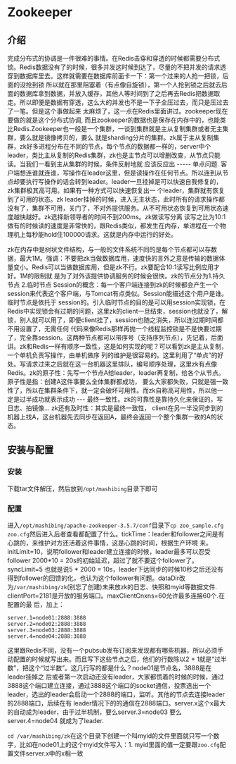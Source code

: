 # Zookeeper

## 介绍

完成分布式的协调是一件很难的事情。在Redis击穿和穿透的时候都需要分布式锁。Redis数据没有了的时候，很多并发这时候到达了，尽量的不把并发的请求透穿到数据库里去。这样就需要在数据库前面卡一下：第一个过来的人抢一把锁，后面的没抢到锁
所以就在那里阻塞着（有点像自旋锁），第一个人抢到锁之后就去后面的数据库拿到数据，并放入缓存，其他人等时间到了之后再去Redis把数据取走。所以即便是数据有穿透，这么大的并发也不是一下子全压过去，而只是压过去了一笔。但是这个事做起来
太麻烦了，这一点在Redis里面讲过。zookeeper现在要做的就是这个分布式协调, 而且zookeeper的数据也是保存在内存中的，也能类比Redis.Zookeeper也一般是一个集群，一谈到集群就是主从复制集群或者无主集群，要么就是镜像拷贝的，要么
就是sharding分片的集群。zk属于主从复制集群，zk好多进程分布在不同的节点，每个节点的数据都一样的，server中个leader，类比主从复制的Redis集群，zk也是主节点可以增删改查，从节点只能读。当我们一看到主从集群的时候，条件反射地就
应该反应出 ----- 单点问题. 客户端想连谁就连谁，写操作在leader这里，但是读操作在任何节点。所以连到从节点却要执行写操作的话会转到leader。leader一旦挂掉是可以快速自我修复的，zk集群极其高可用。如果有一种方式可以快速恢复出一
个leader，集群就有恢复到了可用的状态。zk leader挂掉的时候，进入无主状态，此时所有的请求操作都没有了，集群不可用，关门了，不对外提供服务。从不可用状态恢复到可用状态速度越快越好。zk选择新领导者的时间不到200ms。zk做读写分离
读写之比为10:1做有的时候读的速度是非常快的，跟Redis类似，都发生在内存，单进程在一个物理机上每秒能hold住100000请求。这就是内存中运行的好处。  

zk在内存中是树状文件结构，与一般的文件系统不同的是每个节点都可以存数据，最大1M。强调：不要把zk当做数据库用，速度快的言外之意是传输的数据体量变小。Redis可以当做数据库用，但是zk不行。zk要配合10:1读写比例应用才好。1M的限制就
是为了对外该提供协调服务的时候会很快。zk的节点分为1.持久节点 2.临时节点 Session的概念：每一个客户端连接到zk的时候都会产生一个session来代表这个客户端，与Tomcat有点类似。Session能描述这个用户是谁。临时节点是依托于
session的。引入临时节点的目的是可以用session实现锁，在Redis中实现锁会有过期的问题，这里zk的client一旦结束，session也就没了，解锁，别人就可以用了，即便client挂了，session也随之消失，所以连过期时间都不用设置了，无需任何
代码来像Redis那样再抛一个线程监控锁是不是快要过期了，完全靠session。这两种节点都可以带序号（支持序列节点），先记着，后面讲。zk和Redis一样有顺序一致性，这是如何实现的呢？可以看到zk是主从复制，一个单机负责写操作，由单机做序
列的维护是很容易的。这里利用了“单点”的好处。写请求过来之后就在这一台机器这里排队，编号顺序处理，这里zk有点像Redis。zk的原子性：先写一个节点A给leader，leader再复制，给各个从节点。原子性是指：创建A这件事要么全体集群都成功，
要么大家都失败，只就是强一致性了，所以在集群条件下，就一定会破坏可用性。而zk自称高可用性，所以他一定是过半成功就表示成功 --- 最终一致性。zk的可靠性是靠持久化来保证的，写日志、拍镜像... zk还有及时性：其实是最终一致性，
client在另一半没同步到的机器上找A，这台机器先去同步在返回A，最终会返回一个整个集群一致的A的状态。  

## 安装与配置

### 安装

下载tar文件解压，然后放到`/opt/mashibing`目录下即可  

### 配置

进入`/opt/mashibing/apache-zookeeper-3.5.7/conf`目录下`cp zoo_sample.cfg zoo.cfg`然后进入后者查看都配置了什么。tickTime：leader和follower之间是有心跳的，来维护对方还活着这件事情，这是心跳的时间，根据生产环境
来。initLimit=10，说明follower和leader建立连接的时候，leader最多可以忍受follower 2000*10 = 20s的初始延迟，超过了就不要这个follower了。syncLimit=5 也就是说5 * 2000 = 10s，leader下达同步的时候10秒之后还没有
得到follower的回馈的化，也认为这个follower有问题。dataDir改为`/var/mashibing/zk`(别忘了创建)未来放zk的日志、快照和myid等数据文件. clientPort=2181是开放的服务端口。maxClientCnxns=60允许最多连接60个.在配置的最
后，加上：
```
server.1=node01:2888:3888
server.2=node02:2888:3888
server.3=node03:2888:3888
server.4=node04:2888:3888
```
这里跟Redis不同，没有一个pubsub发布订阅来发现都有哪些机器，所以必须手动配置的时候就写出来。而且写下这些节点之后，他们的行数除以2 + 1就是“过半数”，把这个“过半数”。这几行写的都是什么？node01是节点名，3888是在leader挂掉之
后或者第一次启动还没有leader，大家都慌着的时候的时候，通过3888这个端口建立连接，通过3888这个端口的socket通信，投票选出一个leader，选出的leader会启动一个2888的端口，监听。其他的节点去连接leader的2888端口，后续在有
leader情况下的的通信在2888端口。server.x这个x最大的自动成为leader，由于过半机制，要么server.3=node03 要么 server.4=node04 就成为了leader.  

`cd /var/mashibing/zk`在这个目录下创建一个叫myid的文件里面就只写一个数字，比如在node01上的这个myid文件写入：1. myid里面的值一定要跟`zoo.cfg`配置文件server.x中的x相一致